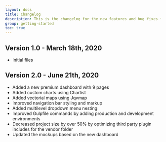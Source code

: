 ```yaml
---
layout: docs
title: Changelog
description: This is the changelog for the new features and bug fixes for Rocket
group: getting-started
toc: true
---
```


## Version 1.0 - March 18th, 2020

- Initial files

## Version 2.0 - June 21th, 2020

- Added a new premium dashboard with 9 pages
- Added custom charts using Chartist
- Added vectorial maps using Jqvmap
- Improved navigation bar styling and markup
- Added multilevel dropdown menu nesting
- Improved Gulpfile commands by adding production and development environments
- Decreased project size by over 50% by optimizing third party plugin includes for the vendor folder
- Updated the mockups based on the new dashboard